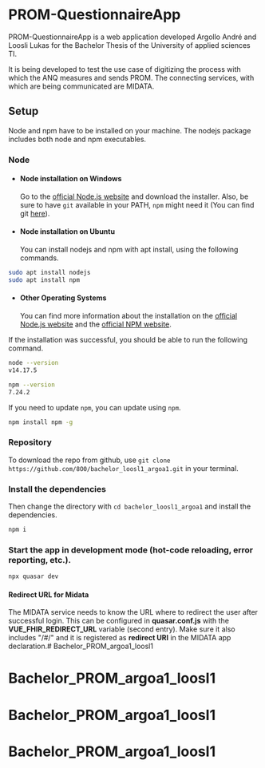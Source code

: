 # PROM-QuestionnaireApp
PROM-QuestionnaireApp is a web application developed Argollo André and Loosli Lukas for the Bachelor Thesis of the University of applied sciences TI.

It is being developed to test the use case of digitizing the process with which the ANQ measures and sends PROM. The connecting services, with which are being communicated are MIDATA.

## Setup
Node and npm have to be installed on your machine. The nodejs package includes both node and npm executables.

### Node
- #### Node installation on Windows

  Go to the [official Node.js website](https://nodejs.org/) and download the installer.
Also, be sure to have `git` available in your PATH, `npm` might need it (You can find git [here](https://git-scm.com/)).

- #### Node installation on Ubuntu

  You can install nodejs and npm with apt install, using the following commands.

```bash
sudo apt install nodejs
sudo apt install npm
```

- #### Other Operating Systems
  You can find more information about the installation on the [official Node.js website](https://nodejs.org/) and the [official NPM website](https://npmjs.org/).

If the installation was successful, you should be able to run the following command.
```bash
node --version
v14.17.5

npm --version
7.24.2
```

If you need to update `npm`, you can update using `npm`.
```bash
npm install npm -g
```

### Repository
To download the repo from github, use `git clone https://github.com/8O0/bachelor_loosl1_argoa1.git` in your terminal.

### Install the dependencies
Then change the directory with `cd bachelor_loosl1_argoa1` and install the dependencies.
```bash
npm i
```

### Start the app in development mode (hot-code reloading, error reporting, etc.).
```bash
npx quasar dev
```


#### Redirect URL for Midata
The MIDATA service needs to know the URL where to redirect the user after successful login.
This can be configured in **quasar.conf.js** with the **VUE_FHIR_REDIRECT_URL** variable (second entry).
Make sure it also includes "/#/" and it is registered as **redirect URI** in the MIDATA app declaration.# Bachelor_PROM_argoa1_loosl1
# Bachelor_PROM_argoa1_loosl1
# Bachelor_PROM_argoa1_loosl1
# Bachelor_PROM_argoa1_loosl1
